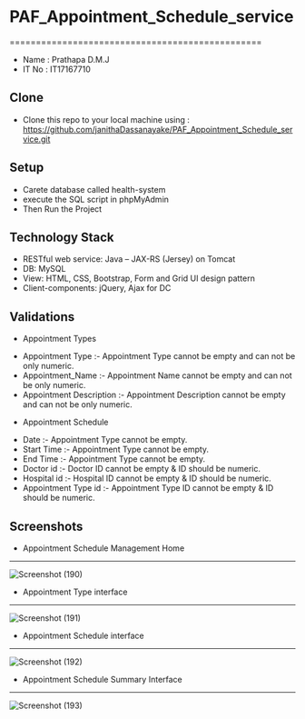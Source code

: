 # PAF_Appointment_Schedule_service
================================================

* Name  : Prathapa D.M.J
* IT No : IT17167710

Clone
------
+ Clone this repo to your local machine using : https://github.com/janithaDassanayake/PAF_Appointment_Schedule_service.git

Setup
-------
+ Carete database called health-system 
+ execute the SQL script in phpMyAdmin
+ Then Run the Project


Technology Stack
-----------------
* RESTful web service: Java – JAX-RS (Jersey) on Tomcat
* DB: MySQL
* View: HTML, CSS, Bootstrap, Form and Grid UI design pattern
* Client-components: jQuery, Ajax for DC


 Validations
-----------------
 
 + Appointment Types 

* Appointment Type :- Appointment Type cannot be empty and can not be only numeric.
* Appointment_Name :- Appointment Name cannot be empty and can not be only numeric.
* Appointment Description :- Appointment Description cannot be empty and can not be only numeric.

 + Appointment Schedule 

* Date     :- Appointment Type cannot be empty.
* Start Time  :- Appointment Type cannot be empty.
* End Time  :-  Appointment Type cannot be empty.
* Doctor id  :- Doctor ID cannot be empty & ID should be numeric.
* Hospital id  :- Hospital ID cannot be empty & ID should be numeric.
* Appointment Type id  :- Appointment Type ID cannot be empty & ID should be numeric.



 Screenshots
-------------

* Appointment Schedule Management Home
-----------------------------------------
![Screenshot (190)](https://user-images.githubusercontent.com/53893019/81089725-53701f00-8f1a-11ea-8e47-4d62aebf3241.png)

* Appointment Type interface
-----------------------------------------
![Screenshot (191)](https://user-images.githubusercontent.com/53893019/81090724-cc23ab00-8f1b-11ea-9d60-28b976b97a91.png)

* Appointment Schedule interface
-----------------------------------------
![Screenshot (192)](https://user-images.githubusercontent.com/53893019/81095561-d09f9200-8f22-11ea-9cf9-410e77bf1893.png)

* Appointment Schedule Summary Interface
------------------------------------------
![Screenshot (193)](https://user-images.githubusercontent.com/53893019/81095622-e745e900-8f22-11ea-8a63-c1ba9f14d0ce.png)





